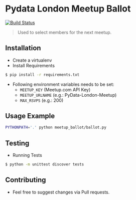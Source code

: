 # Pydata London Meetup Ballot

[![Build Status](https://travis-ci.org/chfw/meetup_ballot.svg?branch=master)](https://travis-ci.org/chfw/meetup_ballot)

> Used to select members for the next meetup. 

## Installation

* Create a virtualenv
* Install Requirements

```bash
$ pip install -r requirements.txt
```

* Following environment variables needs to be set:
  - `MEETUP_KEY` (Meetup.com API Key)
  - `MEETUP_URLNAME` (e.g.: PyData-London-Meetup)
  - `MAX_RSVPS` (e.g.: 200)

## Usage Example

```bash
PYTHONPATH='.' python meetup_ballot/ballot.py
```

## Testing

* Running Tests

```bash
$ python -m unittest discover tests
```

## Contributing

* Feel free to suggest changes via Pull requests.

